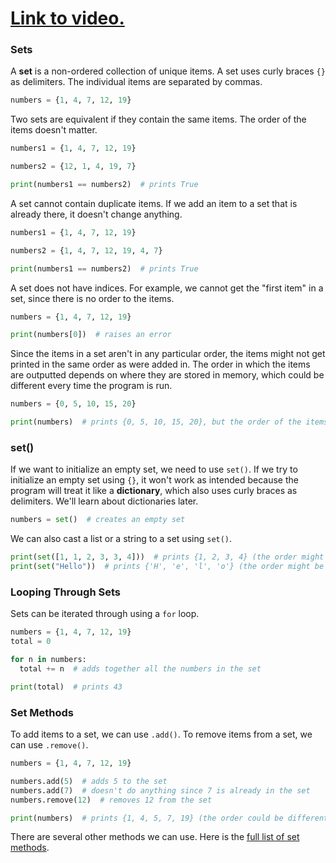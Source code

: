 # [Link to video.](https://www.youtube.com/watch?v=TUBEgOklBJU&list=PLVD25niNi0BlwZxjcVF6-vcOdAicWlRjC)

### Sets

A **set** is a non-ordered collection of unique items. A set uses curly braces `{}` as delimiters. The individual items are separated by commas.

```python
numbers = {1, 4, 7, 12, 19}
```

Two sets are equivalent if they contain the same items. The order of the items doesn't matter.

```python
numbers1 = {1, 4, 7, 12, 19}

numbers2 = {12, 1, 4, 19, 7}

print(numbers1 == numbers2)  # prints True
```

A set cannot contain duplicate items. If we add an item to a set that is already there, it doesn't change anything.

```python
numbers1 = {1, 4, 7, 12, 19}

numbers2 = {1, 4, 7, 12, 19, 4, 7}

print(numbers1 == numbers2)  # prints True
```

A set does not have indices. For example, we cannot get the "first item" in a set, since there is no order to the items.

```python
numbers = {1, 4, 7, 12, 19}

print(numbers[0])  # raises an error
```

Since the items in a set aren't in any particular order, the items might not get printed in the same order as were added in. The order in which the items are outputted depends on where they are stored in memory, which could be different every time the program is run.


```python
numbers = {0, 5, 10, 15, 20}

print(numbers)  # prints {0, 5, 10, 15, 20}, but the order of the items might be different
```

### set()

If we want to initialize an empty set, we need to use `set()`. If we try to initialize an empty set using `{}`, it won't work as intended because the program will treat it like a **dictionary**, which also uses curly braces as delimiters. We'll learn about dictionaries later.

```python
numbers = set()  # creates an empty set
```

We can also cast a list or a string to a set using `set()`.

```python
print(set([1, 1, 2, 3, 3, 4]))  # prints {1, 2, 3, 4} (the order might be different)
print(set("Hello"))  # prints {'H', 'e', 'l', 'o'} (the order might be different)
```

### Looping Through Sets

Sets can be iterated through using a `for` loop.

```python
numbers = {1, 4, 7, 12, 19}
total = 0

for n in numbers:
  total += n  # adds together all the numbers in the set

print(total)  # prints 43
```

### Set Methods

To add items to a set, we can use `.add()`. To remove items from a set, we can use `.remove()`. 

```python
numbers = {1, 4, 7, 12, 19}

numbers.add(5)  # adds 5 to the set
numbers.add(7)  # doesn't do anything since 7 is already in the set
numbers.remove(12)  # removes 12 from the set

print(numbers)  # prints {1, 4, 5, 7, 19} (the order could be different)
```

There are several other methods we can use. Here is the [full list of set methods](https://docs.python.org/3/library/stdtypes.html#set).
